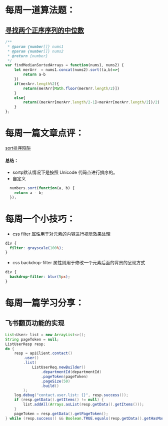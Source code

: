 # 每周一道算法题：
## [寻找两个正序序列的中位数](https://leetcode.cn/problems/median-of-two-sorted-arrays/description/)
```JavaScript
/**
 * @param {number[]} nums1
 * @param {number[]} nums2
 * @return {number}
 */
var findMedianSortedArrays = function(nums1, nums2) {
    let merArr  = nums1.concat(nums2).sort((a,b)=>{
        return a-b
    })
    if(merArr.length%2){
        return(merArr[Math.floor(merArr.length/2)])
    }
    else{
        return((merArr[merArr.length/2-1]+merArr[merArr.length/2])/2)
    }
};

```

# 每周一篇文章点评：
[sort排序陷阱](https://blog.csdn.net/study_way/article/details/135478580)


#### 总结：
  - sortp默认情况下是按照 Unicode 代码点进行排序的。
  - 自定义

```JavaScript
  numbers.sort(function(a, b) {
    return a - b;
  });
```

# 每周一个小技巧：
- css filter 属性用于对元素的内容进行视觉效果处理
```css
div {
  filter: grayscale(100%);
}
```
- css backdrop-filter 属性则用于修改一个元素后面的背景的呈现方式
```css
div {
  backdrop-filter: blur(5px);
}
```



# 每周一篇学习分享：
## 飞书翻页功能的实现

```java
List<User> list = new ArrayList<>();
String pageToken = null;
ListUserResp resp;
do {
    resp = apiClient.contact()
        .user()
        .list(
            ListUserReq.newBuilder()
                .departmentId(departmentId)
                .pageToken(pageToken)
                .pageSize(50)
                .build()
        );
    log.debug("contact.user.list: {}", resp.success());
    if (resp.getData().getItems() != null) {
        list.addAll(Arrays.asList(resp.getData().getItems()));
    }
    pageToken = resp.getData().getPageToken();
} while (resp.success() && Boolean.TRUE.equals(resp.getData().getHasMore()));
```
